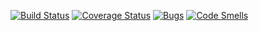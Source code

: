 [![Build Status](https://travis-ci.org/danyakotik228/test3.svg?branch=master)](https://travis-ci.org/zdoroven/Tetris_testing)
[![Coverage Status](https://coveralls.io/repos/github/Danyakotik228/test3/badge.svg?branch=master)](https://coveralls.io/github/Danyakotik228/test3?branch=master)
[![Bugs](https://sonarcloud.io/api/project_badges/measure?project=Danyakotik228_test3&metric=bugs)](https://sonarcloud.io/dashboard?id=Danyakotik228_test3)
[![Code Smells](https://sonarcloud.io/api/project_badges/measure?project=Danyakotik228_test3&metric=code_smells)](https://sonarcloud.io/dashboard?id=Danyakotik228_test3)

